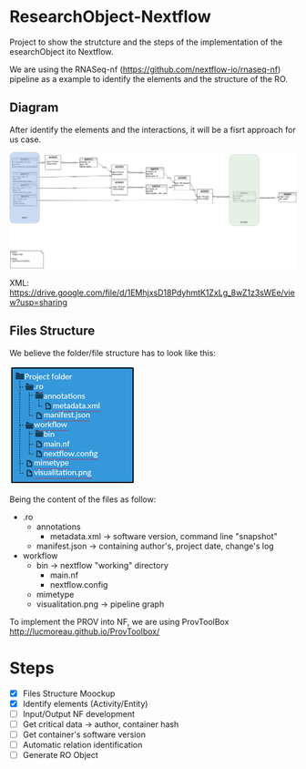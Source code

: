 # ResearchObject-Nextflow
Project to show the strutcture and the steps of the implementation of the esearchObject ito Nextflow.

We are using the RNASeq-nf (https://github.com/nextflow-io/rnaseq-nf) pipeline as a example to identify the elements and the structure of the RO.

## Diagram
After identify the elements and the interactions, it will be a fisrt approach for us case.

![Pipeline Diagram](https://github.com/edgano/researchObject-Nextflow/blob/master/images/RNASeq-nf.jpg)

XML: https://drive.google.com/file/d/1EMhjxsD18PdyhmtK1ZxLg_8wZ1z3sWEe/view?usp=sharing

## Files Structure
We believe the folder/file structure has to look like this:

![File Structure](https://github.com/edgano/researchObject-Nextflow/blob/master/images/fileStructure.png)


Being the content of the files as follow:

* .ro
  * annotations
    * metadata.xml -> software version, command line "snapshot"
  * manifest.json -> containing author's,  project date, change's log
* workflow
  * bin -> nextflow "working" directory
    * main.nf
    * nextflow.config
  * mimetype
  * visualitation.png -> pipeline graph

To implement the PROV into NF, we are using ProvToolBox http://lucmoreau.github.io/ProvToolbox/

# Steps

- [x] Files Structure Moockup
- [x] Identify elements (Activity/Entity)
- [ ] Input/Output NF development
- [ ] Get critical data -> author, container hash
- [ ] Get container's software version
- [ ] Automatic relation identification
- [ ] Generate RO Object
